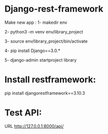 # Django-rest-framework
Make new app :
1- makedir env

2- python3 -m venv env/library_project

3- source env/library_project/bin/activate

4- pip install Django==3.0.*

5- django-admin startproject library


# Install restframework:
pip install djangorestframework==3.10.3

# Test API:
URL http://127.0.0.1:8000/api/
